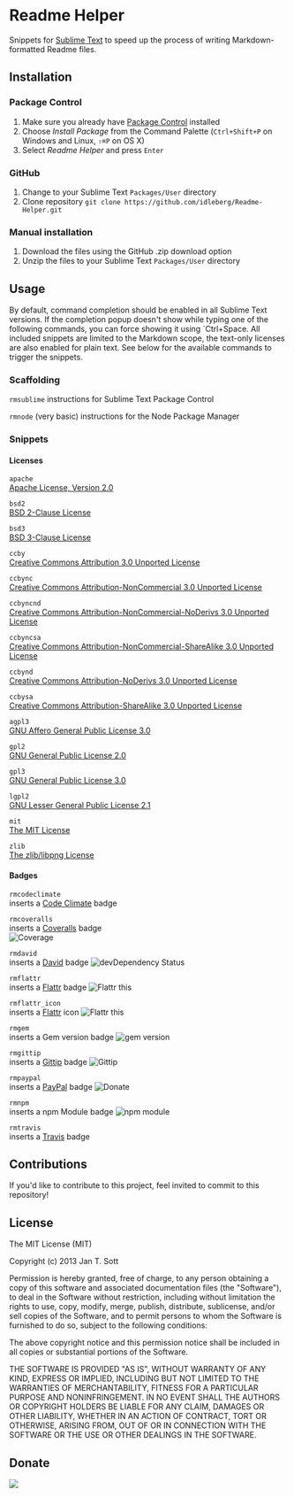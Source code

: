# Readme Helper

Snippets for [Sublime Text](http://www.sublimetext.com/) to speed up the process of writing Markdown-formatted Readme files.

## Installation

### Package Control

1. Make sure you already have [Package Control](http://wbond.net/sublime_packages/package_control/) installed
2. Choose *Install Package* from the Command Palette (`Ctrl+Shift+P` on Windows and Linux, `⇧⌘P` on OS X)
3. Select *Readme Helper* and press `Enter`

### GitHub

1. Change to your Sublime Text `Packages/User` directory
2. Clone repository `git clone https://github.com/idleberg/Readme-Helper.git`

### Manual installation

1. Download the files using the GitHub .zip download option
2. Unzip the files to your Sublime Text `Packages/User` directory

## Usage

By default, command completion should be enabled in all Sublime Text versions. If the completion popup doesn't show while typing one of the following commands, you can force showing it using `Ctrl+Space. All included snippets are limited to the Markdown scope, the text-only licenses are also enabled for plain text. See below for the available commands to trigger the snippets.

### Scaffolding

`rmsublime`
instructions for Sublime Text Package Control

`rmnode`
(very basic) instructions for the Node Package Manager

### Snippets

#### Licenses

`apache`  
[Apache License, Version 2.0](http://opensource.org/licenses/Apache-2.0)

`bsd2`  
[BSD 2-Clause License](http://opensource.org/licenses/BSD-2-Clause)  

`bsd3`  
[BSD 3-Clause License](http://opensource.org/licenses/BSD-3-Clause)

`ccby`  
[Creative Commons Attribution 3.0 Unported License](http://creativecommons.org/licenses/by/3.0/)

`ccbync`  
[Creative Commons Attribution-NonCommercial 3.0 Unported License](http://creativecommons.org/licenses/by-nc/3.0/)

`ccbyncnd`  
[Creative Commons Attribution-NonCommercial-NoDerivs 3.0 Unported License](http://creativecommons.org/licenses/by-nc-nd/3.0/)

`ccbyncsa`  
[Creative Commons Attribution-NonCommercial-ShareAlike 3.0 Unported License](http://creativecommons.org/licenses/by-nc-sa/3.0/)

`ccbynd`  
[Creative Commons Attribution-NoDerivs 3.0 Unported License](http://creativecommons.org/licenses/by-nd/3.0/)

`ccbysa`  
[Creative Commons Attribution-ShareAlike 3.0 Unported License](http://creativecommons.org/licenses/by-sa/3.0/)

`agpl3`  
[GNU Affero General Public License 3.0](http://opensource.org/licenses/AGPL-3.0)

`gpl2`  
[GNU General Public License 2.0](http://opensource.org/licenses/GPL-2.0)

`gpl3`  
[GNU General Public License 3.0](http://opensource.org/licenses/GPL-3.0)

`lgpl2`  
[GNU Lesser General Public License 2.1](http://opensource.org/licenses/LGPL-2.1)

`mit`  
[The MIT License](http://opensource.org/licenses/MIT)

`zlib`  
[The zlib/libpng License](http://opensource.org/licenses/Zlib)

#### Badges

`rmcodeclimate`  
inserts a [Code Climate](https://coveralls.io) badge

`rmcoveralls`  
inserts a [Coveralls](https://coveralls.io) badge  
![Coverage](https://s3.amazonaws.com/assets.coveralls.io/badges/coveralls_100.png)

`rmdavid`  
inserts a [David](https://david-dm.org/) badge
![devDependency Status](https://david-dm.org/idleberg/Readme-Helper/dev-status.png)

`rmflattr`  
inserts a [Flattr](http://flattr.com) badge
![Flattr this](https://api.flattr.com/button/flattr-badge-large.png)

`rmflattr_icon`  
inserts a [Flattr](http://flattr.com) icon
![Flattr this](https://flattr.com/_img/icons/flattr_logo_16.png)

`rmgem`  
inserts a Gem version badge
![gem version](https://d25lcipzij17d.cloudfront.net/badge.png?title=gem&type=3d)

`rmgittip`  
inserts a [Gittip](http://gittip.com) badge
![Gittip](https://raw.github.com/gittip/www.gittip.com/master/www/assets/gittip.png)

`rmpaypal`  
inserts a [PayPal](http://paypal.com) badge
![Donate](https://www.paypalobjects.com/WEBSCR-640-20110429-1/en_US/i/btn/btn_donate_SM.gif)

`rmnpm`  
inserts a npm Module badge
![npm module](https://d25lcipzij17d.cloudfront.net/badge.png?title=npm&type=3d)

`rmtravis`  
inserts a [Travis](http://travis-ci.org) badge

## Contributions

If you'd like to contribute to this project, feel invited to commit to this repository!

## License

The MIT License (MIT)

Copyright (c) 2013 Jan T. Sott

Permission is hereby granted, free of charge, to any person obtaining a copy
of this software and associated documentation files (the "Software"), to deal
in the Software without restriction, including without limitation the rights
to use, copy, modify, merge, publish, distribute, sublicense, and/or sell
copies of the Software, and to permit persons to whom the Software is
furnished to do so, subject to the following conditions:

The above copyright notice and this permission notice shall be included in
all copies or substantial portions of the Software.

THE SOFTWARE IS PROVIDED "AS IS", WITHOUT WARRANTY OF ANY KIND, EXPRESS OR
IMPLIED, INCLUDING BUT NOT LIMITED TO THE WARRANTIES OF MERCHANTABILITY,
FITNESS FOR A PARTICULAR PURPOSE AND NONINFRINGEMENT. IN NO EVENT SHALL THE
AUTHORS OR COPYRIGHT HOLDERS BE LIABLE FOR ANY CLAIM, DAMAGES OR OTHER
LIABILITY, WHETHER IN AN ACTION OF CONTRACT, TORT OR OTHERWISE, ARISING FROM,
OUT OF OR IN CONNECTION WITH THE SOFTWARE OR THE USE OR OTHER DEALINGS IN
THE SOFTWARE.

## Donate

[<img src="https://raw.github.com/balupton/flattr-buttons/master/badge-89x18.gif" />](https://flattr.com/submit/auto?user_id=idleberg&url=https://github.com/idleberg/Readme-Helper)